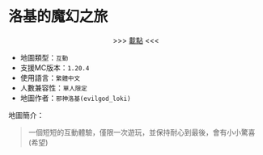 # 洛基的魔幻之旅

<div align="center">
  >>> <a href="./files/洛基的魔幻之旅.zip">載點</a> <<<
</div>

- 地圖類型：`互動`  
- 支援MC版本：`1.20.4`  
- 使用語言：`繁體中文`  
- 人數兼容性：`單人限定`  
- 地圖作者：`邪神洛基(evilgod_loki)`  

地圖簡介：
> 一個短短的互動體驗，僅限一次遊玩，並保持耐心到最後，會有小小驚喜(希望)  
